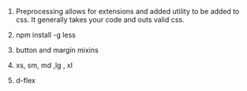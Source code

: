 1. Preprocessing allows for extensions and added utility to be added to css. It generally takes your code and outs valid css.

2.  npm install -g less

3. button and margin mixins

4. xs, sm, md ,lg , xl

5. d-flex 